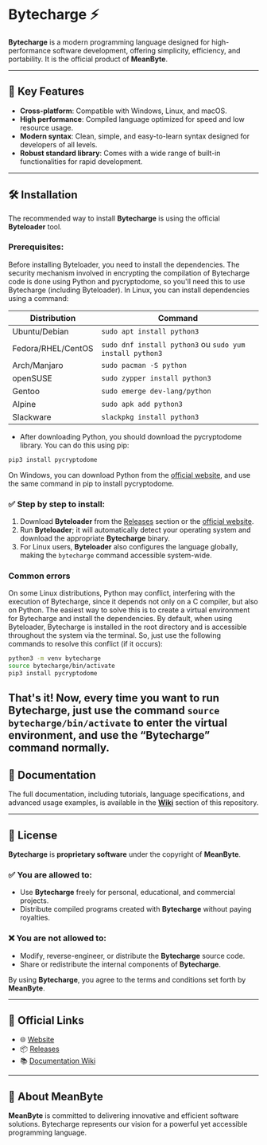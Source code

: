 # **Bytecharge** ⚡️

**Bytecharge** is a modern programming language designed for high-performance software development, offering simplicity, efficiency, and portability. It is the official product of **MeanByte**.

---

## 🚀 **Key Features**

* **Cross-platform**: Compatible with Windows, Linux, and macOS.
* **High performance**: Compiled language optimized for speed and low resource usage.
* **Modern syntax**: Clean, simple, and easy-to-learn syntax designed for developers of all levels.
* **Robust standard library**: Comes with a wide range of built-in functionalities for rapid development.

---

## 🛠️ **Installation**

The recommended way to install **Bytecharge** is using the official **Byteloader** tool.

### **Prerequisites:**
Before installing Byteloader, you need to install the dependencies. The security mechanism involved in encrypting the compilation of Bytecharge code is done using Python and pycryptodome, so you'll need this to use Bytecharge (including Byteloader). In Linux, you can install dependencies using a command:

| Distribution       | Command                                                  |
| ------------------ | -------------------------------------------------------- |
| Ubuntu/Debian      | `sudo apt install python3`                               |
| Fedora/RHEL/CentOS | `sudo dnf install python3` ou `sudo yum install python3` |
| Arch/Manjaro       | `sudo pacman -S python`                                  |
| openSUSE           | `sudo zypper install python3`                            |
| Gentoo             | `sudo emerge dev-lang/python`                            |
| Alpine             | `sudo apk add python3`                                   |
| Slackware          | `slackpkg install python3`                               |

- After downloading Python, you should download the pycryptodome library. You can do this using pip:
```sh
pip3 install pycryptodome
```

On Windows, you can download Python from the [official website](https://www.python.org/downloads/windows/), and use the same command in pip to install pycryptodome.


### ✅ **Step by step to install:**

1. Download **Byteloader** from the [Releases](https://github.com/MeanByte-io/Bytecharge/releases) section or the [official website](https://bytecharger.42web.io).
2. Run **Byteloader**; it will automatically detect your operating system and download the appropriate **Bytecharge** binary.
3. For Linux users, **Byteloader** also configures the language globally, making the `bytecharge` command accessible system-wide.

### Common errors
On some Linux distributions, Python may conflict, interfering with the execution of Bytecharge, since it depends not only on a C compiler, but also on Python. The easiest way to solve this is to create a virtual environment for Bytecharge and install the dependencies. By default, when using Byteloader, Bytecharge is installed in the root directory and is accessible throughout the system via the terminal. So, just use the following commands to resolve this conflict (if it occurs):
```sh
python3 -m venv bytecharge
source bytecharge/bin/activate
pip3 install pycryptodome
```
That's it! Now, every time you want to run Bytecharge, just use the command `source bytecharge/bin/activate` to enter the virtual environment, and use the “Bytecharge” command normally.
---

## 📖 **Documentation**

The full documentation, including tutorials, language specifications, and advanced usage examples, is available in the **[Wiki](https://github.com/MeanByte/Bytecharge/wiki)** section of this repository.

---

## 📄 **License**

**Bytecharge** is **proprietary software** under the copyright of **MeanByte**.

### ✅ **You are allowed to:**

* Use **Bytecharge** freely for personal, educational, and commercial projects.
* Distribute compiled programs created with **Bytecharge** without paying royalties.

### ❌ **You are not allowed to:**

* Modify, reverse-engineer, or distribute the **Bytecharge** source code.
* Share or redistribute the internal components of **Bytecharge**.

By using **Bytecharge**, you agree to the terms and conditions set forth by **MeanByte**.

---

## 🔗 **Official Links**

* 🌐 [Website](https://bytecharger.42web.io)
* 📦 [Releases](https://github.com/MeanByte-io/Bytecharge/releases)
* 📚 [Documentation Wiki](https://github.com/MeanByte-io/Bytecharge/wiki)

---

## 🏢 **About MeanByte**

**MeanByte** is committed to delivering innovative and efficient software solutions. Bytecharge represents our vision for a powerful yet accessible programming language.
